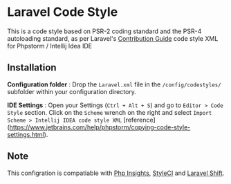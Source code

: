 # Laravel Code Style

This is a code style based on PSR-2 coding standard and the PSR-4 autoloading standard, as per Laravel's [Contribution Guide](https://laravel.com/docs/9.x/contributions#coding-style)
code style XML for Phpstorm / Intellij Idea IDE

## Installation

**Configuration folder** : Drop the `Laravel.xml` file in the `/config/codestyles/` subfolder within your configuration directory.

**IDE Settings** : Open your Settings (`Ctrl + Alt + S`) and go to `Editor > Code Style` section. Click on the `Scheme` wrench on the right and select `Import Scheme > Intellij IDEA code style XML`
[reference] (https://www.jetbrains.com/help/phpstorm/copying-code-style-settings.html).

## Note
This configration is compatiable with [Php Insights](https://phpinsights.com/), [StyleCI](https://styleci.io/) and [Laravel Shift](https://laravelshift.com/).

